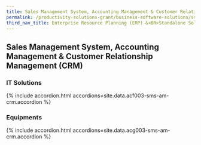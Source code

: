 ```yaml
---
title: Sales Management System, Accounting Management & Customer Relationship Management (CRM)
permalink: /productivity-solutions-grant/business-software-solutions/sms-am-crm
third_nav_title: Enterprise Resource Planning (ERP) &<BR>Standalone Solutions
---
```


## Sales Management System, Accounting Management & Customer Relationship Management (CRM)

### IT Solutions

{% include accordion.html accordions=site.data.acf003-sms-am-crm.accordion %}

### Equipments

{% include accordion.html accordions=site.data.acg003-sms-am-crm.accordion %}